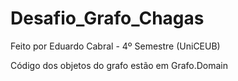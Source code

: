 # Desafio_Grafo_Chagas

Feito por Eduardo Cabral - 4º Semestre (UniCEUB)

Código dos objetos do grafo estão em Grafo.Domain
